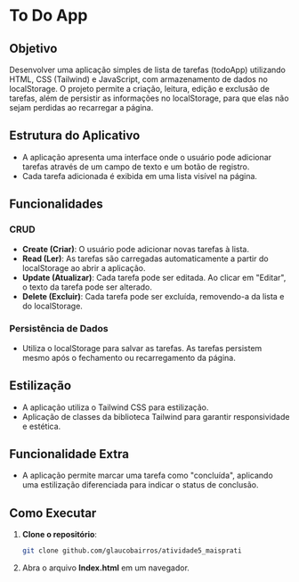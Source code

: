 # To Do App

## Objetivo
Desenvolver uma aplicação simples de lista de tarefas (todoApp) utilizando HTML, CSS (Tailwind) e JavaScript, com armazenamento de dados no localStorage. O projeto permite a criação, leitura, edição e exclusão de tarefas, além de persistir as informações no localStorage, para que elas não sejam perdidas ao recarregar a página.

## Estrutura do Aplicativo
- A aplicação apresenta uma interface onde o usuário pode adicionar tarefas através de um campo de texto e um botão de registro.
- Cada tarefa adicionada é exibida em uma lista visível na página.

## Funcionalidades
### CRUD
- **Create (Criar)**: O usuário pode adicionar novas tarefas à lista.
- **Read (Ler)**: As tarefas são carregadas automaticamente a partir do localStorage ao abrir a aplicação.
- **Update (Atualizar)**: Cada tarefa pode ser editada. Ao clicar em "Editar", o texto da tarefa pode ser alterado.
- **Delete (Excluir)**: Cada tarefa pode ser excluída, removendo-a da lista e do localStorage.

### Persistência de Dados
- Utiliza o localStorage para salvar as tarefas. As tarefas persistem mesmo após o fechamento ou recarregamento da página.

## Estilização
- A aplicação utiliza o Tailwind CSS para estilização.
- Aplicação de classes da biblioteca Tailwind para garantir responsividade e estética.

## Funcionalidade Extra
- A aplicação permite marcar uma tarefa como "concluída", aplicando uma estilização diferenciada para indicar o status de conclusão.

## Como Executar
1. **Clone o repositório**:
   ```bash
   git clone github.com/glaucobairros/atividade5_maisprati

2. Abra o arquivo **Index.html** em um navegador.

